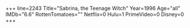 +++
line=2243
Title="Sabrina, the Teenage Witch"
Year=1996
Age="all"
IMDb="6.6"
RottenTomatoes=""
Netflix=0
Hulu=1
PrimeVideo=0
Disney=0
+++

